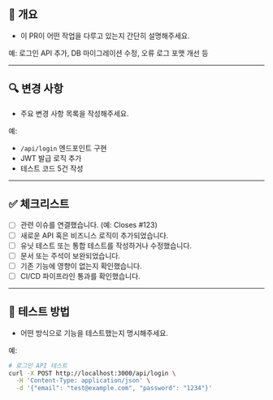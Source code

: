 ## 📌 개요

- 이 PR이 어떤 작업을 다루고 있는지 간단히 설명해주세요.

예: 로그인 API 추가, DB 마이그레이션 수정, 오류 로그 포맷 개선 등

---

## 🔍 변경 사항

- 주요 변경 사항 목록을 작성해주세요.

예:
- `/api/login` 엔드포인트 구현
- JWT 발급 로직 추가
- 테스트 코드 5건 작성

---

## ✅ 체크리스트

- [ ] 관련 이슈를 연결했습니다. (예: Closes #123)
- [ ] 새로운 API 혹은 비즈니스 로직이 추가되었습니다.
- [ ] 유닛 테스트 또는 통합 테스트를 작성하거나 수정했습니다.
- [ ] 문서 또는 주석이 보완되었습니다.
- [ ] 기존 기능에 영향이 없는지 확인했습니다.
- [ ] CI/CD 파이프라인 통과를 확인했습니다.

---

## 🧪 테스트 방법

- 어떤 방식으로 기능을 테스트했는지 명시해주세요.

예:
```bash
# 로그인 API 테스트
curl -X POST http://localhost:3000/api/login \
  -H 'Content-Type: application/json' \
  -d '{"email": "test@example.com", "password": "1234"}'
